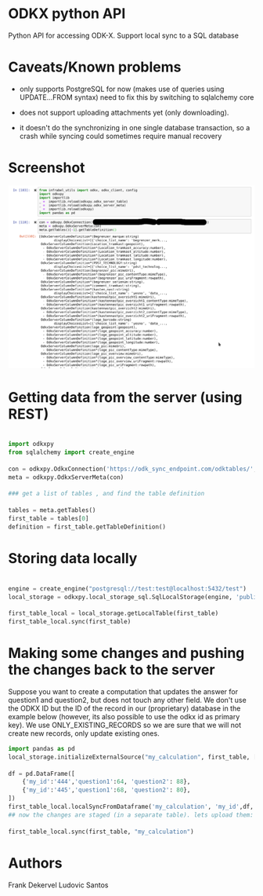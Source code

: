 # ODKX python API

Python API for accessing ODK-X. Support local sync to a SQL database

# Caveats/Known problems

* only supports PostgreSQL for now (makes use of queries using UPDATE...FROM syntax)
  need to fix this by switching to sqlalchemy core

* does not support uploading attachments yet (only downloading).

* it doesn't do the synchronizing in one single database transaction, so a
  crash while syncing could sometimes require manual recovery

# Screenshot

![Example screenshot](docs/example.png)

# Getting data from the server (using REST)

```python

import odkxpy
from sqlalchemy import create_engine

con = odkxpy.OdkxConnection('https://odk_sync_endpoint.com/odktables/', 'user', 'password')
meta = odkxpy.OdkxServerMeta(con)

### get a list of tables , and find the table definition

tables = meta.getTables()
first_table = tables[0]
definition = first_table.getTableDefinition()

```

# Storing data locally

```python

engine = create_engine("postgresql://test:test@localhost:5432/test")
local_storage = odkxpy.local_storage_sql.SqlLocalStorage(engine, 'public','/home/attachments')

first_table_local = local_storage.getLocalTable(first_table)
first_table_local.sync(first_table)
```

# Making some changes and pushing the changes back to the server

Suppose you want to create a computation that updates the answer for question1 and question2, but does not touch any other field.
We don't use the ODKX ID but the ID of the record in our (proprietary) database in the example below (however, its also possible to use the odkx id as primary key).
We use ONLY_EXISTING_RECORDS so we are sure that we will not create new records, only update existing ones.

```python
import pandas as pd
local_storage.initializeExternalSource("my_calculation", first_table, ["question1", "question2","my_id"])

df = pd.DataFrame([
    {'my_id':'444','question1':64, 'question2': 88},
    {'my_id':'445','question1':68, 'question2': 80},
])
first_table_local.localSyncFromDataframe('my_calculation', 'my_id',df, odkxpy.LocalSyncMode.ONLY_EXISTING_RECORDS)
## now the changes are staged (in a separate table). lets upload them:

first_table_local.sync(first_table, "my_calculation")
```

# Authors

Frank Dekervel
Ludovic Santos
